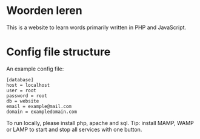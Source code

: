 # Woorden leren

This is a website to learn words primarily written in PHP and JavaScript.


# Config file structure
An example config file:

    [database]
    host = localhost
    user = root
    password = root
    db = website
    email = example@mail.com
    domain = exampledomain.com

To run locally, please install php, apache and sql.
Tip: install MAMP, WAMP or LAMP to start and stop all services with one button.

